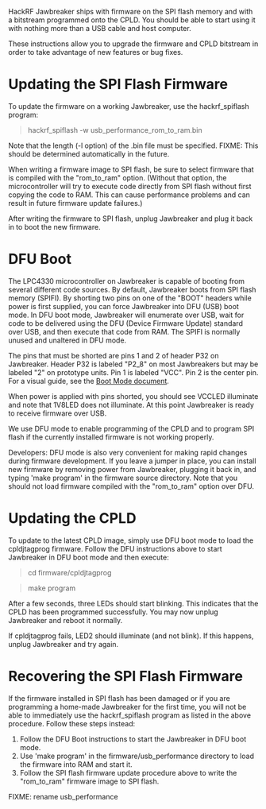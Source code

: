 HackRF Jawbreaker ships with firmware on the SPI flash memory and with a bitstream programmed onto the CPLD.  You should be able to start using it with nothing more than a USB cable and host computer.

These instructions allow you to upgrade the firmware and CPLD bitstream in order to take advantage of new features or bug fixes.

# Updating the SPI Flash Firmware

To update the firmware on a working Jawbreaker, use the hackrf_spiflash program:
> hackrf_spiflash -w usb_performance_rom_to_ram.bin

Note that the length (-l option) of the .bin file must be specified.  FIXME: This should be determined automatically in the future.

When writing a firmware image to SPI flash, be sure to select firmware that is compiled with the "rom_to_ram" option.  (Without that option, the microcontroller will try to execute code directly from SPI flash without first copying the code to RAM.  This can cause performance problems and can result in future firmware update failures.)

After writing the firmware to SPI flash, unplug Jawbreaker and plug it back in to boot the new firmware.

# DFU Boot

The LPC4330 microcontroller on Jawbreaker is capable of booting from several different code sources.  By default, Jawbreaker boots from SPI flash memory (SPIFI).  By shorting two pins on one of the "BOOT" headers while power is first supplied, you can force Jawbreaker into DFU (USB) boot mode.  In DFU boot mode, Jawbreaker will enumerate over USB, wait for code to be delivered using the DFU (Device Firmware Update) standard over USB, and then execute that code from RAM.  The SPIFI is normally unused and unaltered in DFU mode.

The pins that must be shorted are pins 1 and 2 of header P32 on Jawbreaker.  Header P32 is labeled "P2_8" on most Jawbreakers but may be labeled "2" on prototype units.  Pin 1 is labeled "VCC".  Pin 2 is the center pin.  For a visual guide, see the
[Boot Mode document]( https://github.com/mossmann/hackrf/blob/master/doc/hardware/jawbreaker_boot_mode.pdf?raw=true).

When power is applied with pins shorted, you should see VCCLED illuminate and note that 1V8LED does not illuminate.  At this point Jawbreaker is ready to receive firmware over USB.

We use DFU mode to enable programming of the CPLD and to program SPI flash if the currently installed firmware is not working properly.

Developers: DFU mode is also very convenient for making rapid changes during firmware development.  If you leave a jumper in place, you can install new firmware by removing power from Jawbreaker, plugging it back in, and typing 'make program' in the firmware source directory.  Note that you should not load firmware compiled with the "rom_to_ram" option over DFU.

# Updating the CPLD

To update to the latest CPLD image, simply use DFU boot mode to load the cpldjtagprog firmware.  Follow the DFU instructions above to start Jawbreaker in DFU boot mode and then execute:
> cd firmware/cpldjtagprog

> make program

After a few seconds, three LEDs should start blinking.  This indicates that the CPLD has been programmed successfully.  You may now unplug Jawbreaker and reboot it normally.

If cpldjtagprog fails, LED2 should illuminate (and not blink).  If this happens, unplug Jawbreaker and try again.

# Recovering the SPI Flash Firmware

If the firmware installed in SPI flash has been damaged or if you are programming a home-made Jawbreaker for the first time, you will not be able to immediately use the hackrf_spiflash program as listed in the above procedure.  Follow these steps instead:

1. Follow the DFU Boot instructions to start the Jawbreaker in DFU boot mode.
2. Use 'make program' in the firmware/usb_performance directory to load the firmware into RAM and start it.
3. Follow the SPI flash firmware update procedure above to write the "rom_to_ram" firmware image to SPI flash.

FIXME: rename usb_performance